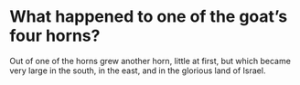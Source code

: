 # What happened to one of the goat’s four horns?

Out of one of the horns grew another horn, little at first, but which became very large in the south, in the east, and in the glorious land of Israel.
